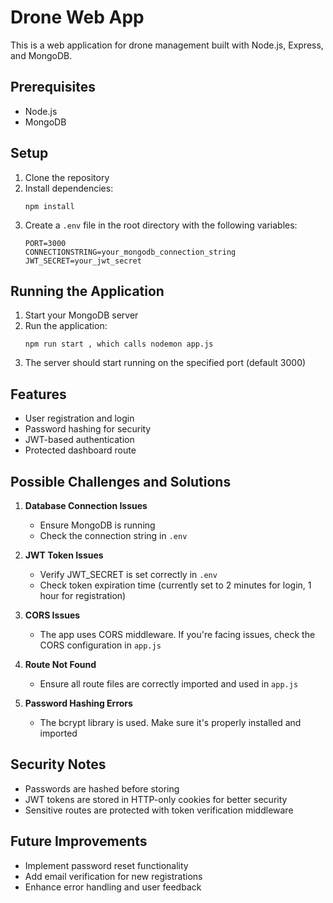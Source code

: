 
# Drone Web App

This is a web application for drone management built with Node.js, Express, and MongoDB.

## Prerequisites

- Node.js
- MongoDB

## Setup

1. Clone the repository
2. Install dependencies:
   ```
   npm install
   ```
3. Create a `.env` file in the root directory with the following variables:
   ```
   PORT=3000
   CONNECTIONSTRING=your_mongodb_connection_string
   JWT_SECRET=your_jwt_secret
   ```

## Running the Application

1. Start your MongoDB server
2. Run the application:
   ```
   npm run start , which calls nodemon app.js
   ```
3. The server should start running on the specified port (default 3000)

## Features

- User registration and login
- Password hashing for security
- JWT-based authentication
- Protected dashboard route

## Possible Challenges and Solutions

1. **Database Connection Issues**
   - Ensure MongoDB is running
   - Check the connection string in `.env`

2. **JWT Token Issues**
   - Verify JWT_SECRET is set correctly in `.env`
   - Check token expiration time (currently set to 2 minutes for login, 1 hour for registration)

3. **CORS Issues**
   - The app uses CORS middleware. If you're facing issues, check the CORS configuration in `app.js`

4. **Route Not Found**
   - Ensure all route files are correctly imported and used in `app.js`

5. **Password Hashing Errors**
   - The bcrypt library is used. Make sure it's properly installed and imported

## Security Notes

- Passwords are hashed before storing
- JWT tokens are stored in HTTP-only cookies for better security
- Sensitive routes are protected with token verification middleware

## Future Improvements

- Implement password reset functionality
- Add email verification for new registrations
- Enhance error handling and user feedback
```